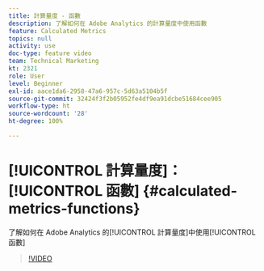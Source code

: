 ```yaml
---
title: 計算量度 - 函數
description: 了解如何在 Adobe Analytics 的計算量度中使用函數
feature: Calculated Metrics
topics: null
activity: use
doc-type: feature video
team: Technical Marketing
kt: 2321
role: User
level: Beginner
exl-id: aace1da6-2958-47a6-957c-5d63a5104b5f
source-git-commit: 32424f3f2b05952fe4df9ea91dcbe51684cee905
workflow-type: ht
source-wordcount: '28'
ht-degree: 100%

---
```


# [!UICONTROL 計算量度]：[!UICONTROL 函數] {#calculated-metrics-functions}

了解如何在 Adobe Analytics 的[!UICONTROL 計算量度]中使用[!UICONTROL 函數]

>[!VIDEO](https://video.tv.adobe.com/v/25408/?quality=12)
